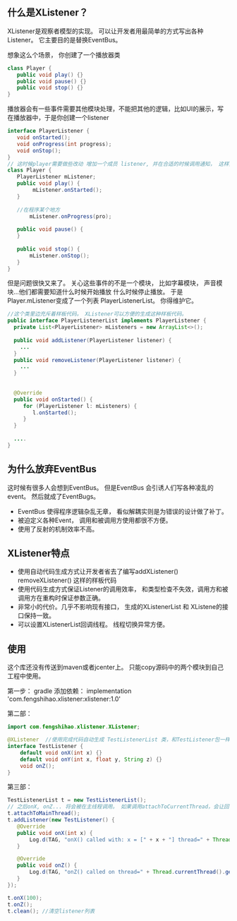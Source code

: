 
## 什么是XListener？


XListener是观察者模型的实现。 可以让开发者用最简单的方式写出各种Listener。 它主要目的是替换EventBus。

想象这么个场景， 你创建了一个播放器类 
```java
class Player {
   public void play() {}
   public void pause() {}
   public void stop() {}
}
```
播放器会有一些事件需要其他模块处理，不能把其他的逻辑，比如UI的展示，写在播放器中，于是你创建一个listener

```java
interface PlayerListener {
   void onStarted();
   void onProgress(int progress);
   void onStop();
}
// 这时候player需要做些改动 增加一个成员 listener, 并在合适的时候调用通知， 这样外边的模块就可以根据事件做出相应逻辑。
class Player {
   PlayerListener mListener;
   public void play() {
        mListener.onStarted();
   }
   
   //在程序某个地方
       mListener.onProgress(pro);
       
   public void pause() {
   }
   
   public void stop() {
       mListener.onStop();
   }
}
```

但是问题很快又来了。 关心这些事件的不是一个模块， 比如字幕模块， 声音模块...他们都需要知道什么时候开始播放 什么时候停止播放。
于是Player.mListener变成了一个列表 PlayerListenerList。 你得维护它。
 ```java
 //这个类里边充斥着样板代码。 XListener可以方便的生成这种样板代码。 
 public interface PlayerListenerList implements PlayerListener {
   private List<PlayerListener> mListeners = new ArrayList<>();
   
   public void addListener(PlayerListener listener) {
     ...
   }
   public void removeListener(PlayerListener listener) {
     ...
   }
   
   
   @Override
   public void onStarted() {
      for (PlayerListener l: mListeners) {
         l.onStarted();
      }
   }
   
   ....
}
 ```
## 为什么放弃EventBus
 这时候有很多人会想到EventBus。 但是EventBus 会引诱人们写各种凌乱的event。 然后就成了EventBugs。 
* EventBus 使得程序逻辑杂乱无章， 看似解耦实则是为错误的设计做了补丁。 
* 被迫定义各种Event， 调用和被调用方使用都很不方便。
* 使用了反射的机制效率不高。

## XListener特点
* 使用自动代码生成方式让开发者省去了编写addXListener() removeXListener() 这样的样板代码
* 使用代码生成方式保证Listener的调用效率， 和类型检查不失效，调用方和被调用方在重构时保证参数正确。
* 非常小的代价。几乎不影响现有接口， 生成的XListenerList 和 XListene的接口保持一致。
* 可以设置XListenerList回调线程。 线程切换异常方便。

## 使用

这个库还没有传送到maven或者jcenter上。 只能copy源码中的两个模块到自己工程中使用。 

第一步：
   gradle 添加依赖：
   implementation 'com.fengshihao.xlistener:xlistener:1.0'

第二部：
```java
import com.fengshihao.xlistener.XListener;

@XListener  //使用完成代码自动生成 TestListenerList 类，和TestListener包一样.
interface TestListener {
    default void onX(int x) {}
    default void onY(int x, float y, String z) {}
    void onZ();
}

```

第三部：
```java
TestListenerList t = new TestListenerList();
// 之后onX, onZ... 将会被在主线程调用。 如果调用attachToCurrentThread，会让回调在当前线程
t.attachToMainThread(); 
t.addListener(new TestListener() {
   @Override
   public void onX(int x) {
       Log.d(TAG, "onX() called with: x = [" + x + "] thread=" + Thread.currentThread().getName());
   }

   @Override
   public void onZ() {
       Log.d(TAG, "onZ() called on thread=" + Thread.currentThread().getName());
   }
});

t.onX(100);
t.onZ();    
t.clean(); //清空listener列表
```

